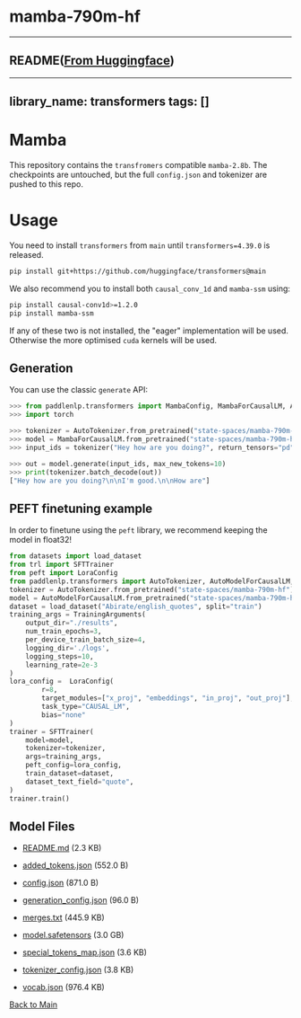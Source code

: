 
# mamba-790m-hf
---


## README([From Huggingface](https://huggingface.co/state-spaces/mamba-790m-hf))

---
library_name: transformers
tags: []
---

# Mamba

<!-- Provide a quick summary of what the model is/does. -->
This repository contains the `transfromers` compatible `mamba-2.8b`. The checkpoints are untouched, but the full `config.json` and tokenizer are pushed to this repo. 

# Usage

You need to install `transformers` from `main` until `transformers=4.39.0` is released. 
```bash
pip install git+https://github.com/huggingface/transformers@main
```

We also recommend you to install both `causal_conv_1d` and `mamba-ssm` using: 

```bash
pip install causal-conv1d>=1.2.0
pip install mamba-ssm
```

If any of these two is not installed, the "eager" implementation will be used. Otherwise the more optimised `cuda` kernels will be used.

## Generation
You can use the classic `generate` API:
```python
>>> from paddlenlp.transformers import MambaConfig, MambaForCausalLM, AutoTokenizer
>>> import torch

>>> tokenizer = AutoTokenizer.from_pretrained("state-spaces/mamba-790m-hf")
>>> model = MambaForCausalLM.from_pretrained("state-spaces/mamba-790m-hf")
>>> input_ids = tokenizer("Hey how are you doing?", return_tensors="pd")["input_ids"]

>>> out = model.generate(input_ids, max_new_tokens=10)
>>> print(tokenizer.batch_decode(out))
["Hey how are you doing?\n\nI'm good.\n\nHow are"]
```

## PEFT finetuning example
In order to finetune using the `peft` library, we recommend keeping the model in float32!

```python
from datasets import load_dataset
from trl import SFTTrainer
from peft import LoraConfig
from paddlenlp.transformers import AutoTokenizer, AutoModelForCausalLM, TrainingArguments
tokenizer = AutoTokenizer.from_pretrained("state-spaces/mamba-790m-hf")
model = AutoModelForCausalLM.from_pretrained("state-spaces/mamba-790m-hf")
dataset = load_dataset("Abirate/english_quotes", split="train")
training_args = TrainingArguments(
    output_dir="./results",
    num_train_epochs=3,
    per_device_train_batch_size=4,
    logging_dir='./logs',
    logging_steps=10,
    learning_rate=2e-3
)
lora_config =  LoraConfig(
        r=8,
        target_modules=["x_proj", "embeddings", "in_proj", "out_proj"],
        task_type="CAUSAL_LM",
        bias="none"
)
trainer = SFTTrainer(
    model=model,
    tokenizer=tokenizer,
    args=training_args,
    peft_config=lora_config,
    train_dataset=dataset,
    dataset_text_field="quote",
)
trainer.train()
```



## Model Files

- [README.md](https://paddlenlp.bj.bcebos.com/models/community/state-spaces/mamba-790m-hf/README.md) (2.3 KB)

- [added_tokens.json](https://paddlenlp.bj.bcebos.com/models/community/state-spaces/mamba-790m-hf/added_tokens.json) (552.0 B)

- [config.json](https://paddlenlp.bj.bcebos.com/models/community/state-spaces/mamba-790m-hf/config.json) (871.0 B)

- [generation_config.json](https://paddlenlp.bj.bcebos.com/models/community/state-spaces/mamba-790m-hf/generation_config.json) (96.0 B)

- [merges.txt](https://paddlenlp.bj.bcebos.com/models/community/state-spaces/mamba-790m-hf/merges.txt) (445.9 KB)

- [model.safetensors](https://paddlenlp.bj.bcebos.com/models/community/state-spaces/mamba-790m-hf/model.safetensors) (3.0 GB)

- [special_tokens_map.json](https://paddlenlp.bj.bcebos.com/models/community/state-spaces/mamba-790m-hf/special_tokens_map.json) (3.6 KB)

- [tokenizer_config.json](https://paddlenlp.bj.bcebos.com/models/community/state-spaces/mamba-790m-hf/tokenizer_config.json) (3.8 KB)

- [vocab.json](https://paddlenlp.bj.bcebos.com/models/community/state-spaces/mamba-790m-hf/vocab.json) (976.4 KB)


[Back to Main](../../)